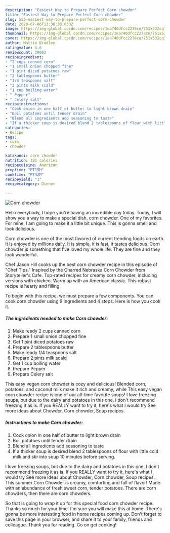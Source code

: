 ```yaml
---
description: "Easiest Way to Prepare Perfect Corn chowder"
title: "Easiest Way to Prepare Perfect Corn chowder"
slug: 555-easiest-way-to-prepare-perfect-corn-chowder
date: 2020-07-06T13:36:38.633Z
image: https://img-global.cpcdn.com/recipes/1ea740dfcc2278ce/751x532cq70/corn-chowder-recipe-main-photo.jpg
thumbnail: https://img-global.cpcdn.com/recipes/1ea740dfcc2278ce/751x532cq70/corn-chowder-recipe-main-photo.jpg
cover: https://img-global.cpcdn.com/recipes/1ea740dfcc2278ce/751x532cq70/corn-chowder-recipe-main-photo.jpg
author: Mattie Bradley
ratingvalue: 4.6
reviewcount: 30002
recipeingredient:
- "2 cups canned corn"
- "1 small onion chopped fine"
- "1 pint diced potatoes raw"
- "2 tablespoons butter"
- "1/4 teaspoons salt"
- "2 pints milk scald"
- "1 cup boiling water"
- " Pepper"
- " Celery salt"
recipeinstructions:
- "Cook onion in one half of butter to light brown drain"
- "Boil potatoes until tender drain"
- "Blend all ingredients add seasoning to taste"
- "If a thicker soup is desired blend 2 tablespoons of flour with little cold milk and stir into soup 10 minutes before serving."
categories:
- Recipe
tags:
- corn
- chowder

katakunci: corn chowder 
nutrition: 181 calories
recipecuisine: American
preptime: "PT15M"
cooktime: "PT42M"
recipeyield: "1"
recipecategory: Dinner

---
```



![Corn chowder](https://img-global.cpcdn.com/recipes/1ea740dfcc2278ce/751x532cq70/corn-chowder-recipe-main-photo.jpg)

Hello everybody, I hope you're having an incredible day today. Today, I will show you a way to make a special dish, corn chowder. One of my favorites. For mine, I am going to make it a little bit unique. This is gonna smell and look delicious.

Corn chowder is one of the most favored of current trending foods on earth. It is enjoyed by millions daily. It is simple, it is fast, it tastes delicious. Corn chowder is something that I've loved my whole life. They are fine and they look wonderful.

Chef Jason Hill cooks up the best corn chowder recipe in this episode of &#34;Chef Tips.&#34; Inspired by the Charred Nebraska Corn Chowder from Storyteller&#39;s Cafe. Top-rated recipes for creamy corn chowder, including versions with chicken. Warm up with an American classic. This robust recipe is hearty and filling.


To begin with this recipe, we must prepare a few components. You can cook corn chowder using 9 ingredients and 4 steps. Here is how you cook it.

<!--inarticleads1-->

##### The ingredients needed to make Corn chowder:

1. Make ready 2 cups canned corn
1. Prepare 1 small onion chopped fine
1. Get 1 pint diced potatoes raw
1. Prepare 2 tablespoons butter
1. Make ready 1/4 teaspoons salt
1. Prepare 2 pints milk scald
1. Get 1 cup boiling water
1. Prepare  Pepper
1. Prepare  Celery salt


This easy vegan corn chowder is cozy and delicious! Blended corn, potatoes, and coconut milk make it rich and creamy, while This easy vegan corn chowder recipe is one of our all-time favorite soups! I love freezing soups, but due to the dairy and potatoes in this one, I don&#39;t recommend freezing it as is. If you REALLY want to try it, here&#39;s what I would try See more ideas about Chowder, Corn chowder, Soup recipes. 

<!--inarticleads2-->

##### Instructions to make Corn chowder:

1. Cook onion in one half of butter to light brown drain
1. Boil potatoes until tender drain
1. Blend all ingredients add seasoning to taste
1. If a thicker soup is desired blend 2 tablespoons of flour with little cold milk and stir into soup 10 minutes before serving.


I love freezing soups, but due to the dairy and potatoes in this one, I don&#39;t recommend freezing it as is. If you REALLY want to try it, here&#39;s what I would try See more ideas about Chowder, Corn chowder, Soup recipes. This summer Corn Chowder is creamy, comforting and full of flavor! Made with an abundance of fresh sweet corn, tender potatoes. There are corn chowders, then there are corn chowders. 

So that is going to wrap it up for this special food corn chowder recipe. Thanks so much for your time. I'm sure you will make this at home. There's gonna be more interesting food in home recipes coming up. Don't forget to save this page in your browser, and share it to your family, friends and colleague. Thank you for reading. Go on get cooking!
